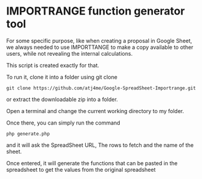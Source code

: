 
# IMPORTRANGE function generator tool

For some specific purpose, like when creating a proposal in Google Sheet, we always needed to use IMPORTTANGE to make a copy available to other users, while not revealing the internal calculations. 

This script is created exactly for that. 

To run it, clone it into a folder using git clone 

```
git clone https://github.com/atj4me/Google-SpreadSheet-Importrange.git
```

or extract the downloadable zip into a folder. 

Open a terminal and change the current working directory to my folder. 

Once there, you can simply run the command

```
php generate.php
```

and it will ask the SpreadSheet URL, The rows to fetch and the name of the sheet. 

Once entered, it will generate the functions that can be pasted in the spreadsheet to get the values from the original spreadsheet